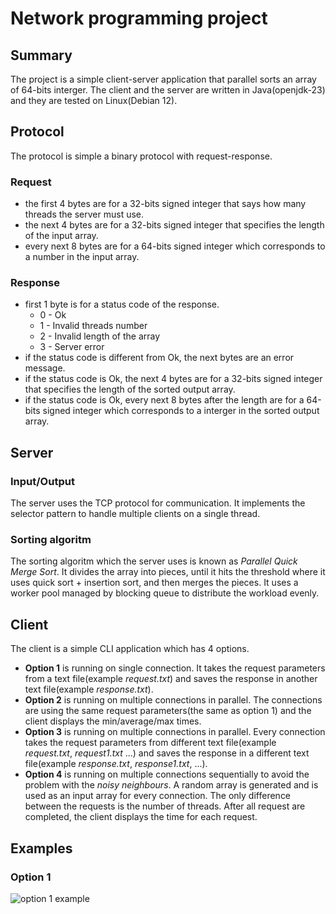 # Network programming project

## Summary

The project is a simple client-server application that parallel sorts an array of 64-bits interger.
The client and the server are written in Java(openjdk-23) and they are tested on Linux(Debian 12).

## Protocol

The protocol is simple a binary protocol with request-response.

### Request

- the first 4 bytes are for a 32-bits signed integer that says how many threads the server must use.
- the next 4 bytes are for a 32-bits signed integer that specifies the length of the input array.
- every next 8 bytes are for a 64-bits signed integer which corresponds to a number in the input array.

### Response

- first 1 byte is for a status code of the response.
  - 0 - Ok
  - 1 - Invalid threads number
  - 2 - Invalid length of the array
  - 3 - Server error
- if the status code is different from Ok, the next bytes are an error message.
- if the status code is Ok, the next 4 bytes are for  a 32-bits signed integer that specifies the length of the sorted output array.
- if the status code is Ok, every next 8 bytes after the length are for a 64-bits signed integer which corresponds to a interger in the sorted output array.

## Server

### Input/Output

The server uses the TCP protocol for communication. It implements the selector pattern to handle multiple clients on a single thread.

### Sorting algoritm

The sorting algoritm which the server uses is known as *Parallel Quick Merge Sort*. It divides the array into pieces, until it hits the threshold where it uses quick sort + insertion sort, and then merges the pieces. It uses a worker pool managed by blocking queue to distribute the workload evenly.

## Client

The client is a simple CLI application which has 4 options.

- **Option 1** is running on single connection. It takes the request parameters from a text file(example *request.txt*) and saves the response in another text file(example *response.txt*).
- **Option 2** is running on multiple connections in parallel. The connections are using the same request parameters(the same as option 1) and the client displays the min/average/max times.
- **Option 3** is running on multiple connections in parallel. Every connection takes the request parameters from different text file(example *request.txt*, *request1.txt* ...) and saves the response in a different text file(example *response.txt*, *response1.txt*, ...).
- **Option 4** is running on multiple connections sequentially to avoid the problem with the *noisy neighbours*. A random array is generated and is used as an input array for every connection. The only difference between the requests is the number of threads. After all request are completed, the client displays the time for each request.

## Examples

### Option 1

![option 1 example](http://url/to/img.png)
